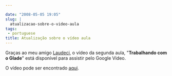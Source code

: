 ```yaml
---

date: "2008-05-05 19:05"
slug: |
  atualizacao-sobre-o-video-aula
tags:
 - portuguese
title: Atualização sobre o vídeo aula
---
```


Graças ao meu amigo [Laudeci](http://laudecioliveira.org/blog), o vídeo
da segunda aula, "**Trabalhando com o Glade**\" está disponível para
assistir pelo Google Video.

O vídeo pode ser encontrado
[aqui](http://video.google.com/videoplay?docid=-2804038416924107438&hl=en).
